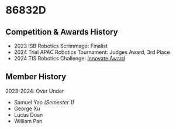# 86832D

## Competition & Awards History

* 2023 ISB Robotics Scrimmage: Finalist
* 2024 Trial APAC Robotics Tournament: Judges Award, 3rd Place
* 2024 TIS Robotics Challenge: [Innovate Award](https://www.robotevents.com/robot-competitions/vex-robotics-competition/RE-VRC-23-2772.html#awards)

## Member History

2023-2024: Over Under

* Samuel Yao _(Semester 1)_
* George Xu
* Lucas Duan
* William Pan
